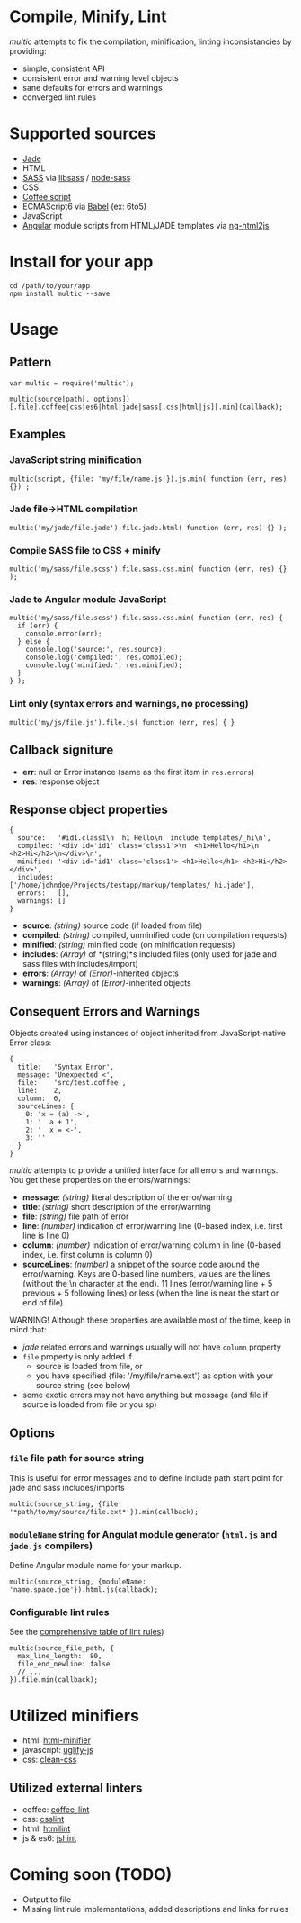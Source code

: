 Compile, Minify, Lint
======================

*multic* attempts to fix the compilation, minification, linting inconsistancies by providing:
- simple, consistent API
- consistent error and warning level objects
- sane defaults for errors and warnings
- converged lint rules

# Supported sources
- [Jade](http://jade-lang.com/)
- HTML
- [SASS](http://sass-lang.com/) via [libsass](https://github.com/sass/libsass) / [node-sass](https://www.npmjs.com/package/node-sass)
- CSS
- [Coffee script](http://coffeescript.org/)
- ECMAScript6 via [Babel](http://babeljs.io/) (ex: 6to5)
- JavaScript
- [Angular](https://angularjs.org/) module scripts from HTML/JADE templates via [ng-html2js](https://www.npmjs.com/package/ng-html2js)


# Install for your app
    cd /path/to/your/app
    npm install multic --save

# Usage

## Pattern
    var multic = require('multic');

    multic(source|path[, options])[.file].coffee|css|es6|html|jade|sass[.css|html|js][.min](callback);

## Examples

### JavaScript string minification
    multic(script, {file: 'my/file/name.js'}).js.min( function (err, res) {}) ;

### Jade file->HTML compilation
    multic('my/jade/file.jade').file.jade.html( function (err, res) {} );

### Compile SASS file to CSS + minify
    multic('my/sass/file.scss').file.sass.css.min( function (err, res) {} );

### Jade to Angular module JavaScript
    multic('my/sass/file.scss').file.sass.css.min( function (err, res) {
      if (err) {
        console.error(err);
      } else {
        console.log('source:', res.source);
        console.log('compiled:', res.compiled);
        console.log('minified:', res.minified);
      }
    } );

### Lint only (syntax errors and warnings, no processing)
    multic('my/js/file.js').file.js( function (err, res) { }


## Callback signiture
- __err__: null or Error instance (same as the first item in `res.errors`)
- __res__: response object

## Response object properties
    {
      source:   '#id1.class1\n  h1 Hello\n  include templates/_hi\n',
      compiled: '<div id='id1' class='class1'>\n  <h1>Hello</h1>\n  <h2>Hi</h2>\n</div>\n',
      minified: '<div id='id1' class='class1'> <h1>Hello</h1> <h2>Hi</h2></div>',
      includes: ['/home/johndoe/Projects/testapp/markup/templates/_hi.jade'],
      errors:   [],
      warnings: []
    }

- __source__: *(string)* source code (if loaded from file)
- __compiled__: *(string)* compiled, unminified code (on compilation requests)
- __minified__: *(string)* minified code (on minification requests)
- __includes__: *(Array)* of *(string)*s included files (only used for jade and sass files with includes/import)
- __errors__: *(Array)* of *(Error)*-inherited objects
- __warnings__: *(Array)* of *(Error)*-inherited objects

## Consequent Errors and Warnings
Objects created using instances of object inherited from JavaScript-native Error class:

    {
      title:   'Syntax Error',
      message: 'Unexpected <',
      file:    'src/test.coffee',
      line:    2,
      column:  6,
      sourceLines: {
        0: 'x = (a) ->',
        1: '  a + 1',
        2: '  x = <-',
        3: ''
      }
    }

*multic* attempts to provide a unified interface for all errors and warnings. You get these properties on the errors/warnings:
- __message__: *(string)* literal description of the error/warning
- __title__: *(string)* short description of the error/warning
- __file__: *(string)* file path of error
- __line__: *(number)* indication of error/warning line (0-based index, i.e. first line is line 0)
- __column__: *(number)* indication of error/warning column in line (0-based index, i.e. first column is column 0)
- __sourceLines__: *(number)* a snippet of the source code around the error/warning. Keys are 0-based line numbers, values are the lines (without the \n character at the end). 11 lines (error/warning line + 5 previous + 5 following lines) or less (when the line is near the start or end of file).

WARNING! Although these properties are available most of the time, keep in mind that:
- *jade* related errors and warnings usually will not have `column` property
- `file` property is only added if
  - source is loaded from file, or
  - you have specified {file: '/my/file/name.ext'} as option with your source string (see below)
- some exotic errors may not have anything but message (and file if source is loaded from file or you sp)

## Options
### `file` file path for source string
This is useful for error messages and to define include path start point for jade and sass includes/imports

    multic(source_string, {file: '*path/to/my/source/file.ext*'}).min(callback);

### `moduleName` string for Angulat module generator (`html.js` and `jade.js` compilers)
Define Angular module name for your markup.

    multic(source_string, {moduleName: 'name.space.joe'}).html.js(callback);

### Configurable lint rules
See the [comprehensive table of lint rules](docs/lint-rules.md))

    multic(source_file_path, {
      max_line_length:  80,
      file_end_newline: false
      // ...
    }).file.min(callback);

# Utilized minifiers
- html: [html-minifier](https://www.npmjs.com/package/html-minifier)
- javascript: [uglify-js](https://www.npmjs.com/package/uglify-js)
- css: [clean-css](https://www.npmjs.com/package/clean-css)

## Utilized external linters
- coffee: [coffee-lint](https://www.npmjs.com/package/jshint)
- css: [csslint](https://www.npmjs.com/package/csslint)
- html: [htmllint](https://www.npmjs.com/package/htmllint)
- js & es6: [jshint](https://www.npmjs.com/package/jshint)

# Coming soon (TODO)
- Output to file
- Missing lint rule implementations, added descriptions and links for rules
